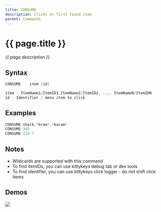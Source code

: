 ```yaml
---
title: CONSUME
description: Clicks on first found item
parent: Commands
---
```


# {{ page.title }}

_{{ page.description }}_

## Syntax

```java
CONSUME    item [id] 

item - ItemName1/ItemID1,ItemName2/ItemID2, ..., ItemNameN/ItemIDN
id - Identifier / menu item to click

```

## Examples

```java
CONSUME shark,*brew*,*karam*
CONSUME 385
CONSUME 229 7
```

## Notes

- Wildcards are supported with this command
- To find itemIDs, you can use kittykeys debug tab or dev tools
- To find identifier, you can use kittykeys click logger - do not shift click items

## Demos

![](https://i.imgur.com/1XR1b7s.gif)

